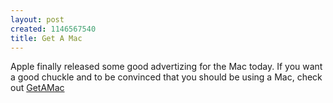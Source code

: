 ```yaml
--- 
layout: post
created: 1146567540
title: Get A Mac
---
```

Apple finally released some good advertizing for the Mac today.  If you want a good chuckle and to be convinced that you should be using a Mac, check out <a href="http://www.apple.com/getamac/ads/">GetAMac</a>
